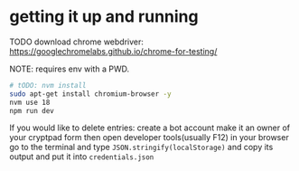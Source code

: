
# getting it up and running

TODO download chrome webdriver: https://googlechromelabs.github.io/chrome-for-testing/

NOTE: requires env with a PWD.

```sh
# tODO: nvm install
sudo apt-get install chromium-browser -y
nvm use 18
npm run dev
```

If you would like to delete entries:
create a bot account
make it an owner of your cryptpad form
then open developer tools(usually F12) in your browser
go to the terminal and type `JSON.stringify(localStorage)` and copy its output and put it into `credentials.json`
